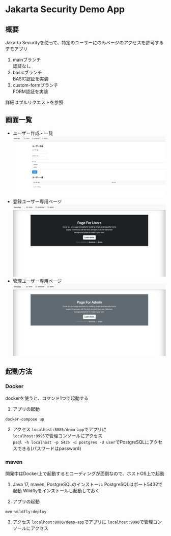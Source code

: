 # Jakarta Security Demo App

## 概要
Jakarta Securityを使って、特定のユーザーにのみページのアクセスを許可するデモアプリ
1. mainブランチ  
    認証なし
2. basicブランチ  
    BASIC認証を実装
3. custom-formブランチ  
    FORM認証を実装

詳細はプルリクエストを参照

## 画面一覧
- ユーザー作成・一覧
![](readme-images/home.png)
- 登録ユーザー専用ページ
![](readme-images/protected.png)
- 管理ユーザー専用ページ
![](readme-images/admin.png)

## 起動方法
### Docker
dockerを使うと、コマンド1つで起動する
1. アプリの起動
```
docker-compose up
```
2. アクセス
`localhost:8085/demo-app`でアプリに  
`localhost:9995`で管理コンソールにアクセス  
`psql -h localhost -p 5435 -d postgres -U user`でPostgreSQLにアクセスできる(パスワードはpassword)

### maven
開発中はDocker上で起動するとコーディングが面倒なので、ホストOS上で起動
1. Java 17, maven, PostgreSQLのインストール
PostgreSQLはポート5432で起動
Wildflyをインストールし起動しておく

2. アプリの起動
```
mvn wildfly:deploy
```

3. アクセス
`localhost:8080/demo-app`でアプリに
`localhost:9990`で管理コンソールにアクセス
